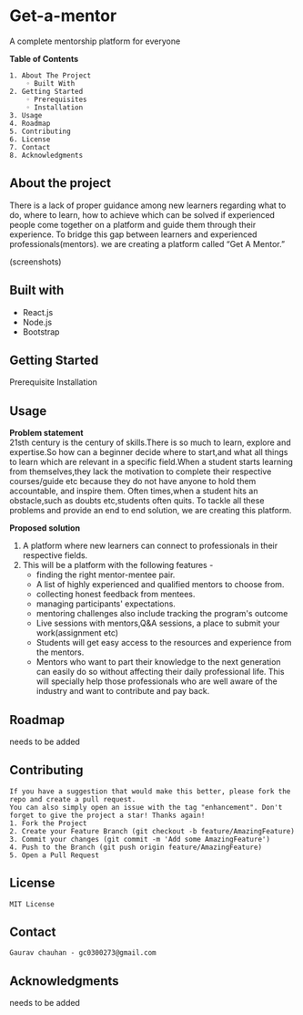 # Get-a-mentor
A complete mentorship platform for everyone

**Table of Contents**
    
    1. About The Project
        ◦ Built With
    2. Getting Started
        ◦ Prerequisites
        ◦ Installation
    3. Usage
    4. Roadmap
    5. Contributing
    6. License
    7. Contact
    8. Acknowledgments


## About the project
There is a lack of proper guidance among new learners regarding what to do, where to learn, how to achieve which can be solved if experienced people come together on a platform and guide them through their experience.
To bridge this gap between learners and experienced professionals(mentors). we are creating a platform called “Get A Mentor.”

(screenshots)
## Built with
- React.js
- Node.js
- Bootstrap

## Getting Started
  Prerequisite
  Installation
## Usage
  **Problem statement**  
21sth century is the century of skills.There is so much to learn, explore and expertise.So how can a beginner decide where to start,and what all things to learn which are relevant in a specific field.When a student starts learning from themselves,they lack the motivation to complete their respective courses/guide etc because they do not have anyone to hold them accountable, and inspire them. Often times,when a student hits an obstacle,such as doubts etc,students often quits. To tackle all these problems and provide an end to end solution, we are creating this platform.
  
  **Proposed solution**
  1. A platform where new learners can connect to professionals in their respective fields.
  2. This will be a platform with the following features -
      - finding the right mentor-mentee pair. 
      - A list of highly experienced and qualified mentors to choose from. 
      - collecting honest feedback from mentees. 
      - managing participants' expectations.
      - mentoring challenges also include tracking the program's outcome
      - Live sessions with mentors,Q&A sessions, a place to submit your work(assignment etc)
      - Students will get easy access to the resources and experience from the mentors.
      - Mentors who want to part their knowledge to the next generation can easily do so without affecting their daily professional life. This will specially help those professionals who are well aware of the industry and want to contribute and pay back.


## Roadmap
needs to be added
## Contributing
    If you have a suggestion that would make this better, please fork the repo and create a pull request. 
    You can also simply open an issue with the tag "enhancement". Don't forget to give the project a star! Thanks again!
    1. Fork the Project
    2. Create your Feature Branch (git checkout -b feature/AmazingFeature)
    3. Commit your changes (git commit -m 'Add some AmazingFeature')
    4. Push to the Branch (git push origin feature/AmazingFeature)
    5. Open a Pull Request
## License 
    MIT License
## Contact
    Gaurav chauhan - gc0300273@gmail.com
## Acknowledgments
needs to be added
